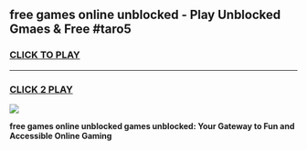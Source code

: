 
## free games online unblocked - Play Unblocked Gmaes & Free #taro5
<h3>
<a href="https://premium.freeplayer.one?title=free_games_online_unblocked&ref=03M">CLICK TO PLAY</a></h3>
<hr>

<h3>
<a href="https://premium.freeplayer.one?title=free_games_online_unblocked&ref=03M">CLICK 2 PLAY</a>
  
</h3>

<a href="https://premium.freeplayer.one?title=free_games_online_unblocked&ref=03M"><img src="https://clearcache.store/games.png"></a>


**free games online unblocked games unblocked: Your Gateway to Fun and Accessible Online Gaming**
